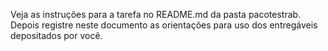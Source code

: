 Veja as instruções para a tarefa no README.md da pasta pacotestrab.
Depois registre neste documento as orientações para uso dos entregáveis depositados por você.
